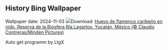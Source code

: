 ## History Bing Wallpaper
Wallpaper date: 2024-11-03
![](https://www.bing.com/th?id=OHR.YucatanBiosphere_ES-ES9709656302_UHD.jpg&w=1000)Download: [Huevo de flamenco caribeño en nido, Reserva de la Biósfera Ría Lagartos, Yucatán, México (© Claudio Contreras/Minden Pictures)](https://www.bing.com/th?id=OHR.YucatanBiosphere_ES-ES9709656302_UHD.jpg)

Auto get programm by LtgX
